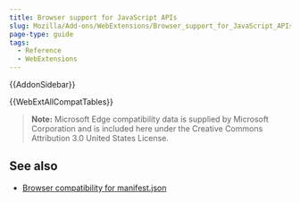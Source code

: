 ```yaml
---
title: Browser support for JavaScript APIs
slug: Mozilla/Add-ons/WebExtensions/Browser_support_for_JavaScript_APIs
page-type: guide
tags:
  - Reference
  - WebExtensions
---
```


{{AddonSidebar}}

{{WebExtAllCompatTables}}

> **Note:** Microsoft Edge compatibility data is supplied by Microsoft Corporation and is included here under the Creative Commons Attribution 3.0 United States License.

## See also

- [Browser compatibility for manifest.json](/en-US/docs/Mozilla/Add-ons/WebExtensions/Browser_compatibility_for_manifest.json)
